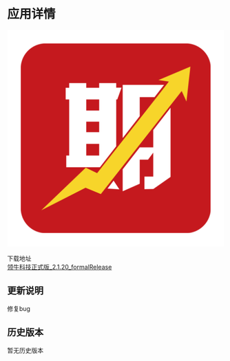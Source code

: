 # 应用详情

![logo-web](img/logo-web.png)

下载地址  
[领牛科技正式版_2.1.20_formalRelease](apk/%E9%A2%86%E7%89%9B%E7%A7%91%E6%8A%80%E6%AD%A3%E5%BC%8F%E7%89%88_2.1.20_formalRelease.apk)

## 更新说明

修复bug

## 历史版本

暂无历史版本

